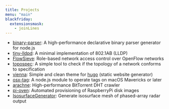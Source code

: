 ```yaml
---
title: Projects
menu: "main"
blackfriday:
  extensionsmask:
    - joinLines
---
```


- [binary-parser](https://github.com/keichi/binary-parser): A high-performance
  declarative binary parser generator for node.js
- [tiny-lldpd](https://github.com/shimojo-lab/tiny-lldpd): A minimal
  implementation of 802.1AB (LLDP)
- [FlowSieve](https://github.com/shimojo-lab/flowsieve): Role-based network
  access control over OpenFlow networks
- [topospec](https://github.com/shimojo-lab/topospec): A simple tool to check
  if the topology of a network conforms to specification
- [vienna](https://github.com/keichi/vienna): Simple and clean theme for
  [hugo](https://gohugo.io/) (static website generator)
- [osx-tag](https://github.com/keichi/osx-tag): A node.js module to operate
  tags on macOS Mavericks or later
- [arachne](https://github.com/keichi/arachne-mk2): High-performance
  BitTorrent DHT crawler
- [pi-oven](https://github.com/keichi/pi-oven): Automated provisioning of
  RaspberryPi disk images
- [IsosurfaceGenerator](https://github.com/keichi/IsosurfaceGenerator):
  Generate isosurface mesh of phased-array radar output
